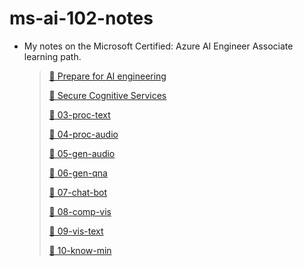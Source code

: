 # ms-ai-102-notes

- My notes on the Microsoft Certified: Azure AI Engineer Associate learning path.

    >
    > [📁 Prepare for AI engineering](/notes/01-prep/01-prep.md)
    >
    > [📁 Secure Cognitive Services](/notes/02-cog-serv/02-cog-serv.md)
    >
    > [📁 03-proc-text](/notes/03-proc-text/03-proc-text.md)
    >
    > [📁 04-proc-audio](/notes/04-proc-audio/04-proc-audio.md)
    >
    > [📁 05-gen-audio](/notes/05-gen-audio/05-gen-audio.md)
    >
    > [📁 06-gen-qna](/notes/06-gen-qna/06-gen-qna.md)
    >
    > [📁 07-chat-bot](/notes/07-chat-bot/07-chat-bot.md)
    >
    > [📁 08-comp-vis](/notes/08-comp-vis/08-comp-vis.md)
    >
    > [📁 09-vis-text](/notes/09-vis-text/09-vis-text.md)
    >
    > [📁 10-know-min](/notes/10-know-min/10-know-min.md)
    >